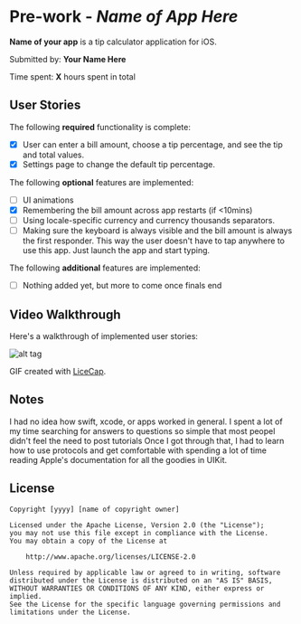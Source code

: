 # Pre-work - *Name of App Here*

**Name of your app** is a tip calculator application for iOS.

Submitted by: **Your Name Here**

Time spent: **X** hours spent in total

## User Stories

The following **required** functionality is complete:

* [x] User can enter a bill amount, choose a tip percentage, and see the tip and total values.
* [x] Settings page to change the default tip percentage.

The following **optional** features are implemented:
* [ ] UI animations
* [x] Remembering the bill amount across app restarts (if <10mins)
* [ ] Using locale-specific currency and currency thousands separators.
* [ ] Making sure the keyboard is always visible and the bill amount is always the first responder. This way the user doesn't have to tap anywhere to use this app. Just launch the app and start typing.

The following **additional** features are implemented:

- [ ] Nothing added yet, but more to come once finals end

## Video Walkthrough 

Here's a walkthrough of implemented user stories:

![alt tag](https://raw.github.com/zvirgilio/Hello-Git/)

GIF created with [LiceCap](http://www.cockos.com/licecap/).

## Notes

I had no idea how swift, xcode, or apps worked in general.  I spent a lot of my time searching for answers to questions so simple that most peopel didn't feel the need to post tutorials
Once I got through that, I had to learn how to use protocols and get comfortable with spending a lot of time reading Apple's documentation for all the goodies in UIKit.

## License

    Copyright [yyyy] [name of copyright owner]

    Licensed under the Apache License, Version 2.0 (the "License");
    you may not use this file except in compliance with the License.
    You may obtain a copy of the License at

        http://www.apache.org/licenses/LICENSE-2.0

    Unless required by applicable law or agreed to in writing, software
    distributed under the License is distributed on an "AS IS" BASIS,
    WITHOUT WARRANTIES OR CONDITIONS OF ANY KIND, either express or implied.
    See the License for the specific language governing permissions and
    limitations under the License.
